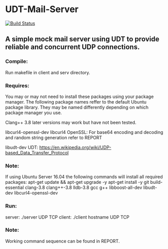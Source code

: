 # UDT-Mail-Server

[![Build Status](https://travis-ci.org/HauptJ/UDT-Mail-Server.svg?branch=master)](https://travis-ci.org/HauptJ/UDT-Mail-Server)

## A simple mock mail server using UDT to provide reliable and concurrent UDP connections.

### Compile:
Run makefile in client and serv directory.

### Requires: 
You may or may not need to install these packages using your package manager. 
The following package names reffer to the default Ubuntu package library. They may be named
differently depending on which package manager you use.

Clang++ 3.8 
later versions may work but have not been tested.

libcurl4-openssl-dev 
libcurl4 OpenSSL: For base64 encoding and decoding and random string generation
refer to REPORT

libudt-dev 
UDT: https://en.wikipedia.org/wiki/UDP-based_Data_Transfer_Protocol

### Note:
If using Ubuntu Server 16.04 the following commands will install all required packages:
apt-get update && apt-get upgrade -y
apt-get install -y git build-essential clang-3.8 clang++-3.8 lldb-3.8 gcc g++ libboost-all-dev libudt-dev libcurl4-openssl-dev

### Run:
server: ./server UDP TCP
client: ./client hostname UDP TCP

### Note:
Working command sequence can be found in REPORT.
